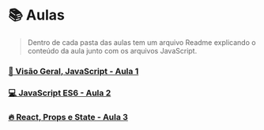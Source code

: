 # :books: Aulas 

> Dentro de cada pasta das aulas tem um arquivo Readme explicando o conteúdo da aula junto com os arquivos JavaScript.

### [:rocket: Visão Geral, JavaScript - Aula 1](https://github.com/Luuck4s/CS50-Mobile-Development-RN/tree/master/Aulas/Aula_1)

### [:computer: JavaScript ES6 - Aula 2](https://github.com/Luuck4s/CS50-Mobile-Development-RN/tree/master/Aulas/Aula_2)

### [:fire: React, Props e State - Aula 3](https://github.com/Luuck4s/CS50-Mobile-Development-RN/tree/master/Aulas/Aula_3)
